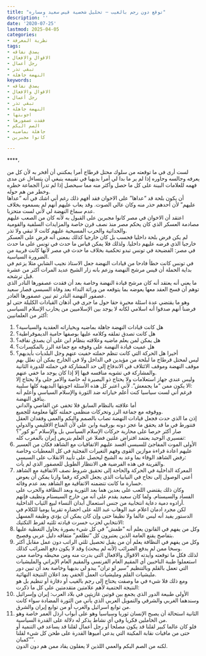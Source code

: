 ```yaml
---
title: "توقع دون رجم بالغيب – تحليل شخصية قيس سعيد ومساره"
description: ''
date: '2020-07-25'
lastmod: 2025-04-05
categories:
- نظرية المعرفة
tags:
- يصدق نفاقه
- الاقوال والافعال
- رجل أعمال
- تبقي تذر
- النهضة جاهلة
keywords:
- يصدق نفاقه
- الاقوال والافعال
- رجل أعمال
- تبقي تذر
- النهضة جاهلة
- اجوبتها
- فقدت عصفورها
- الصم البكم
- جاهلة بماضيه
- كانوا مجبرين

---
```

****،

لست أرى في ما توقعته من سلوك محتل قرطاج أمرا يمكنني أن أفخر به لأن كل من يعرفه وجالسه وحاوره إذا لم ير ما بدا لي أمرا بديهيا في تقييمه ينبغي أن يتساءل عن مدى فهمه للعلامات البينة على كل ما حصل وأكثر منه مما سيحصل إذا لم تدرأ الجماعة خطره وخطر من هم حوله.  
أن يكون بلحة قد “عداها” على الاخوان فقد أفهم ذلك رغم أني اشك في أنه “عداها عليهم” لأن أحدهم حذر منه وكان عالي الصوت. وقد يعاب عليهم أنهم لم يسمعوه بخلاف عدم سماع النهضة لي لأني لست متحزبا.   
اعتقد أن الاخوان في مصر كانوا مجبرين على القبول به لأنه كان من الصعب عليهم مصادمة العسكر الذي كان يحكم مصر منذ نصف قرن خاصة والمزايدات السلفية والقومية والحداثية والحرب المسيحية عليهم كانت لا تبقي ولا تذر.   
لم يكن فرض بلحة داخليا فحسب بل كان خارجيا كذلك بمعنى أنه فرض على العسكر خارجيا الذي فرضه عليهم داخليا. ولذلك فلا يمكن قياس ما حدث في تونس على ما حدث في مصر: الفضيحة في تونس تبدو تحكمية بخلاف ما حدث في مصر لأنها كانت قريبة من الضرورة السياسية.  
في تونس كانت خطأ فادحا من قيادات النهضة جعل الاستاذ نجيب الشابي مثلا يزعم في بداية الحملة أن قيس مرشح النهضة وزعم بانه زار الشيخ عديد المرات أكثر من عشرة قبل ترشحه.  
ما يعني أنه يعتقد أنه كان مرشح قيادة النهضة وخاصة بعد أن فقدت عصفورها النادر الذي توهم أن فسخ العقد معها يعوضه بما يتوقعه من وراثة النداء بعد وفاة السبسي فصار سعيد عصفور النهضة النادر ثم تبين عصفورها الغادر.  
وهو ما يقتضي عدة اسئلة محيرة حقا حول ما جرى في أذهان القيادات الكليلة حتى لو فرضنا أنهم صدقوا أنه اسلامي لكأنه لا يوجد بين الإسلاميين من يحارب الإسلام السياسي أكثر من العلمانيين:  
1. هل كانت قيادات النهضة جاهلة بماضيه وبخياراته العقدية والسياسية؟  
2. هل كانت تصدق تملقه وكلامه عليها بوصفها حامية الديموقراطية؟  
3. هل يمكن لمن يعلم ماضيه وعلاقته بنظام ابن علي أن يصدق نفاقه؟  
4. هل عميت قيادة النهضة على وقوفه مع جماعة الرز بالمكسرات؟  
5. أخيرا هل الحركة التي كانت تنظم حملته خفيت عنهم وجل البلديات بأيديهم؟  
ليس لمحتل قرطاج ما لبلحة من مؤيدين في الداخل ولا في الخارج يمكن أن نعلل بهم موقف النهضة وموقف الائتلاف في الاندفاع إلى حد المشاركة في حملته للدورة الثانية والمشاركة في تشويه منافسه فيها إلا إذا كان يوجد ما خفي عنهم.  
وليس عندي جهاز استعلامات ولا يحتاج ذو البصيرة له خاصة والامر جلي ولا يحتاج إلا الا يكون ممن “ما يجمعش”. لأني اعتبر كل هذه الأسئلة اجوبتها البديهية كلها سلبية:   
فرغم أني لست سياسيا كنت أعلم خياراته ضد الثورة والإسلام السياسي وأعلم أنه ينافق النهضة.   
أما علاقته بالنظام السابق فلا تخفى عن القاصي والداني   
ووقوفه مع جماعة الرز وتحركات منظمي حملته كلها معلومة للجميع.  
إذن ما الذي حدث فجعل قيادات النهضة تصاب بالصمم والبكم والعمى وفقدان العقل فتتورط في ما قد يحقق ما عجز دونه بورقيبة وابن علي لأن المناخ الاقليمي والدولي صار أكثر حرصا على محاربة حركات الإسلام السياسي بل والإسلام “تو كور”؟  
تفسيري الوحيد يعتمد افتراض علتين فضلا عن العلم بتربص إيران بالمغرب كله:  
1. الأولى الموت المفاجئ للسبسي أفسد عليهم الاتفاقيات مع الشاهد فكان من العسير عليهم اعادة قراءة موازين القوى وفهم التغيرات الفجئية في كل المعطيات وخاصة رفض الشاهد الوفاء بما وعد به الشيخ ليحصل على تأييد الانقلاب على السبسي:   
والقرينة في هذه الفرضية هي الانتظار الطويل للعصفور الذي لم يأت.  
2. المعركة الداخلية في الحركة والحاجة إلى تحقيق شروط نصف الاتفاقية مع الشاهد أعني الوصول إلى نجاح في النيابيات الذي يجعل الحركة رقما وازنا يمكن أن يعوض خسارة ما كانت تتضمنه الاتفاقية مع الشاهد بعد عدم وفائه.   
وكان ذلك يقتضي اللعب على بعدين هما بعد الثورية وبعد النظافة والحرب على الفساد والسيستام. ولما كان سعيد يقدم على أنه من خارج السيستام ونظيف فإنهم أرادوه دمية دعاية انتخابية من جنس استعمال أبدان النساء لبيع الثياب الداخلية.  
لكن مجرد ادمان اعلام عبد الوهاب عبد الله على احضاره تقريبا يوميا للكلام في الدستور يفيد أنه ليس عالما ولا نظيفا حتى وإن كان يمكن أن يؤدي وظيفة المسهل الانتخابي لحزب خسرت قيادته ثلثيه لفرط التكتيك:  
1. وكل من يفهم في القانون يعلم أنه “طمش” في كل شيء بصورة يحاول التغطية عليها بتفاصح يقنع العامة الذين يعتبرون كل “تطلغم” متفاقه دليل عربي وفصيح.  
2. وكل من يفهم في النظافة يعلم أن من يقبل تحصيل ثلثي الراتب دون عمل مقابل أكثر وسخا ممن لم يدفع الضرائب (لأنه لم يبحث) وقد لا يكون دفع الضرائب كذلك.  
لذلك فكل ما توقعته وأيدته الاقوال والافعال التي بدرت منه ومن محيطه وخاصة ممن استعملوا طيبة الناخبين أي المقيم العام الفرنسي والمقيم العام الإيراني والمليشيات التي تعمل بالقلم وبالتنظيم “سير لو تران” يبدو لي بديهيا وخاصة بعد أن تبين دور مليشيات القلم ومليشيات العمل الخفي بعد اعلان النتيجة النهائية.  
ومع ذلك فلا شيء في ما وصفت يحتاج إلى رجم بالغيب أو دقازة أو تنظيم بل هو النتيجة الحتمية لأهم علامتين متقدمتين على كل ما ذكرت:  
1. الأولى طبيعة الدور الذي يجمع بين قوتين غازيتين في بلاد العرب: إيران وإسرائيل وسندهما الغربي والشرقي والتمويل العربي الذي يأتي من الثورة المضادة سواء كانت من توابع اسرائيل والغرب أو من توابع إيران والشرق.  
2. الثانية استحالة أن يصبح الإنسان ثوريا وسياسيا وهو على أبواب ارذل العمر خاصة وهو من الخاملين فكريا وفي أي نشاط يذكر له دلالة على القدرة السياسية.   
فلو كان عالما كبير لقلنا قد يكون مصلحا أو رجل أعمال لقلنا قد يساعد في التنمية أو حتى من مافيات نقابة المكينة التي يدعي أميوها القدرة على طحن كل شيء لقلنا “كمبان”.   
لكنه من الصم البكم والعمي اللذين لا يعقلون يقاد ممن هم دون الدون.

###
